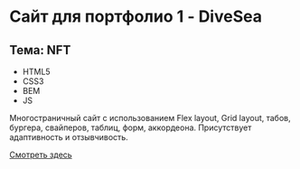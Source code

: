 # Сайт для портфолио 1 - DiveSea 
## Тема: NFT
- HTML5
- CSS3
- BEM
- JS

Многостраничный сайт с использованием Flex layout, Grid layout, табов, бургера, свайперов, таблиц, форм, аккордеона. Присутствует адаптивность и отзывчивость.

[Смотреть здесь](https://quverok-frilance-divesea.netlify.app)
